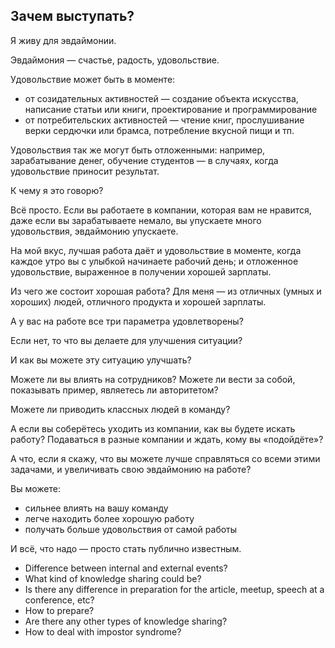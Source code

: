 ## Зачем выступать?

Я живу для эвдаймонии.

Эвдаймония — счастье, радость, удовольствие.

Удовольствие может быть в моменте:
 - от созидательных активностей — создание объекта искусства, написание статьи или книги, проектирование и программирование
 - от потребительских активностей — чтение книг, прослушивание верки сердючки или брамса, потребление вкусной пищи и тп.

Удовольствия так же могут быть отложенными: например, зарабатывание денег, обучение студентов — в случаях, когда удовольствие приносит результат.

К чему я это говорю?

Всё просто. Если вы работаете в компании, которая вам не нравится, даже если вы зарабатываете немало, вы упускаете много удовольствия, эвдаймонию упускаете.

На мой вкус, лучшая работа даёт и удовольствие в моменте, когда каждое утро вы с улыбкой начинаете рабочий день; и отложенное удовольствие, выраженное в получении хорошей зарплаты.

Из чего же состоит хорошая работа? Для меня — из отличных (умных и хороших) людей, отличного продукта и хорошей зарплаты.

А у вас на работе все три параметра удовлетворены?

Если нет, то что вы делаете для улучшения ситуации?

И как вы можете эту ситуацию улучшать?

Можете ли вы влиять на сотрудников? Можете ли вести за собой, показывать пример, являетесь ли авторитетом?

Можете ли приводить классных людей в команду?

А если вы соберётесь уходить из компании, как вы будете искать работу? Подаваться в разные компании и ждать, кому вы «подойдёте»?

А что, если я скажу, что вы можете лучше справляться со всеми этими задачами, и увеличивать свою эвдаймонию на работе?

Вы можете:
- сильнее влиять на вашу команду
- легче находить более хорошую работу
- получать больше удовольствия от самой работы

И всё, что надо — просто стать публично известным.


- Difference between internal and external events?
- What kind of knowledge sharing could be?
- Is there any difference in preparation for the article, meetup, speech at a conference, etc?
- How to prepare?
- Are there any other types of knowledge sharing?
- How to deal with impostor syndrome?


